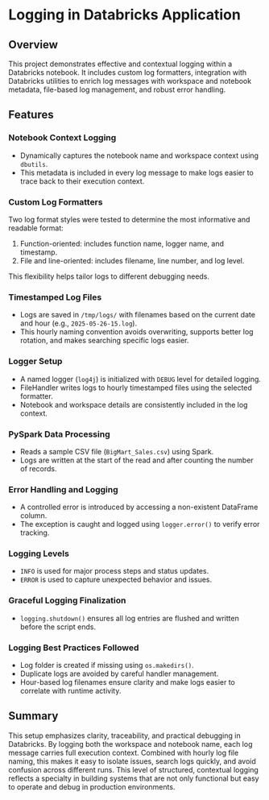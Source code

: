 # Logging in Databricks Application

## Overview  
This project demonstrates effective and contextual logging within a Databricks notebook. It includes custom log formatters, integration with Databricks utilities to enrich log messages with workspace and notebook metadata, file-based log management, and robust error handling.

## Features

### Notebook Context Logging  
- Dynamically captures the notebook name and workspace context using `dbutils`.
- This metadata is included in every log message to make logs easier to trace back to their execution context.

### Custom Log Formatters  
Two log format styles were tested to determine the most informative and readable format:
1. Function-oriented: includes function name, logger name, and timestamp.
2. File and line-oriented: includes filename, line number, and log level.

This flexibility helps tailor logs to different debugging needs.

### Timestamped Log Files  
- Logs are saved in `/tmp/logs/` with filenames based on the current date and hour (e.g., `2025-05-26-15.log`).
- This hourly naming convention avoids overwriting, supports better log rotation, and makes searching specific logs easier.

### Logger Setup  
- A named logger (`log4j`) is initialized with `DEBUG` level for detailed logging.
- FileHandler writes logs to hourly timestamped files using the selected formatter.
- Notebook and workspace details are consistently included in the log context.

### PySpark Data Processing  
- Reads a sample CSV file (`BigMart_Sales.csv`) using Spark.
- Logs are written at the start of the read and after counting the number of records.

### Error Handling and Logging  
- A controlled error is introduced by accessing a non-existent DataFrame column.
- The exception is caught and logged using `logger.error()` to verify error tracking.

### Logging Levels  
- `INFO` is used for major process steps and status updates.
- `ERROR` is used to capture unexpected behavior and issues.

### Graceful Logging Finalization  
- `logging.shutdown()` ensures all log entries are flushed and written before the script ends.

### Logging Best Practices Followed  
- Log folder is created if missing using `os.makedirs()`.
- Duplicate logs are avoided by careful handler management.
- Hour-based log filenames ensure clarity and make logs easier to correlate with runtime activity.

## Summary  
This setup emphasizes clarity, traceability, and practical debugging in Databricks. By logging both the workspace and notebook name, each log message carries full execution context. Combined with hourly log file naming, this makes it easy to isolate issues, search logs quickly, and avoid confusion across different runs. This level of structured, contextual logging reflects a specialty in building systems that are not only functional but easy to operate and debug in production environments.

